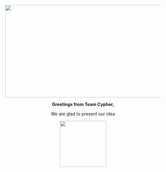 
<img src="https://github.com/thisiskartikgupta/EduLabs-Team-Cyphers-HopHacks20/blob/master/README%20files/HOPHACKS.png" height=300 width=820></img>

<p align=center><b> Greetings from Team Cypher, </b></p>
<p align=center> We are glad to present our idea </p>

<p align=center><img src="https://github.com/thisiskartikgupta/EduLabs-Team-Cyphers-HopHacks20/blob/master/README%20files/edlabs_logo.png" height=150 width=150 ></img></p>

